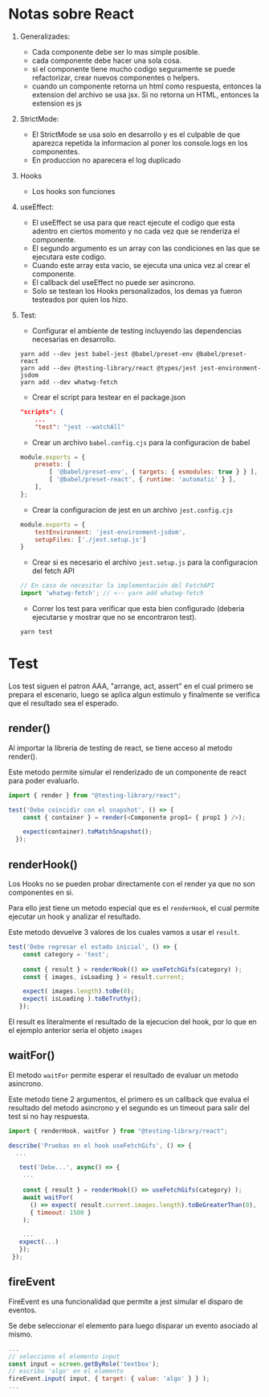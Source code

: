 # Notas sobre React
1. Generalizades:
    - Cada componente debe ser lo mas simple posible.
    - cada componente debe hacer una sola cosa.
    - si el componente tiene mucho codigo seguramente se puede refactorizar, crear nuevos componentes o helpers.
    - cuando un componente retorna un html como respuesta, entonces la extension del archivo se usa jsx. Si no retorna un HTML, entonces la extension es js

2. StrictMode:
    - El StrictMode se usa solo en desarrollo y es el culpable de que aparezca repetida la informacion al poner los console.logs en los componentes.
    - En produccion no aparecera el log duplicado

3. Hooks
    - Los hooks son funciones 
4. useEffect:
    - El useEffect se usa para que react ejecute el codigo que esta adentro en ciertos momento y no cada vez que se renderiza el componente.
    - El segundo argumento es un array con las condiciones en las que se ejecutara este codigo.
    - Cuando este array esta vacio, se ejecuta una unica vez al crear el componente.
    - El callback del useEffect no puede ser asincrono.
    - Solo se testean los Hooks personalizados, los demas ya fueron testeados por quien los hizo.
5. Test:
    - Configurar el ambiente de testing incluyendo las dependencias necesarias en desarrollo.
    ```
    yarn add --dev jest babel-jest @babel/preset-env @babel/preset-react 
    yarn add --dev @testing-library/react @types/jest jest-environment-jsdom
    yarn add --dev whatwg-fetch
    ```
    - Crear el script para testear en el package.json

    ```json
    "scripts": {
        ...
        "test": "jest --watchAll"
    ```
    - Crear un archivo `babel.config.cjs` para la configuracion de babel
    ```js
    module.exports = {
        presets: [
            [ '@babel/preset-env', { targets: { esmodules: true } } ],
            [ '@babel/preset-react', { runtime: 'automatic' } ],
        ],
    };
    ```
    - Crear la configuracion de jest en un archivo `jest.config.cjs`
    ```js
    module.exports = {
        testEnvironment: 'jest-environment-jsdom',
        setupFiles: ['./jest.setup.js']
    }
    ```
    - Crear si es necesario el archivo `jest.setup.js` para la configuracion del fetch API
    ```js
    // En caso de necesitar la implementación del FetchAPI
    import 'whatwg-fetch'; // <-- yarn add whatwg-fetch
    ```
    - Correr los test para verificar que esta bien configurado (deberia ejecutarse y mostrar que no se encontraron test).
    ```
    yarn test
    ```


# Test
Los test siguen el patron AAA, "arrange, act, assert" en el cual primero se prepara el escenario, luego se aplica algun estimulo y finalmente se verifica que el resultado sea el esperado.

## render()
Al importar la libreria de testing de react, se tiene acceso al metodo render().

Este metodo permite simular el renderizado de un componente de react para poder evaluarlo.
```js
import { render } from "@testing-library/react";

test('Debe coincidir con el snapshot', () => {
    const { container } = render(<Componente prop1= { prop1 } />);

    expect(container).toMatchSnapshot();
  });
```

## renderHook()
Los Hooks no se pueden probar directamente con el render ya que no son componentes en si.

Para ello jest tiene un metodo especial que es el `renderHook`, el cual permite ejecutar un hook y analizar el resultado.

Este metodo devuelve 3 valores de los cuales vamos a usar el `result`.
```js
test('Debe regresar el estado inicial', () => { 
    const category = 'test';
    
    const { result } = renderHook(() => useFetchGifs(category) );
    const { images, isLoading } = result.current;

    expect( images.length).toBe(0);
    expect( isLoading ).toBeTruthy();
   });
```

El result es literalmente el resultado de la ejecucion del hook, por lo que en el ejemplo anterior seria el objeto `images`

## waitFor()
El metodo `waitFor` permite esperar el resultado de evaluar un metodo asincrono.

Este metodo tiene 2 argumentos, el primero es un callback que evalua el resultado del metodo asincrono y el segundo es un timeout para salir del test si no hay respuesta.

```js
import { renderHook, waitFor } from "@testing-library/react";

describe('Pruebas en el hook useFetchGifs', () => { 
  ...

   test('Debe...', async() => { 
    ...
    
    const { result } = renderHook(() => useFetchGifs(category) );
    await waitFor(
      () => expect( result.current.images.length).toBeGreaterThan(0),
      { timeout: 1500 }
    );

    ...
   expect(...)
   });
 });
```

## fireEvent
FireEvent es una funcionalidad que permite a jest simular el disparo de eventos.

Se debe seleccionar el elemento para luego disparar un evento asociado al mismo.

```js
...
// selecciono el elemento input
const input = screen.getByRole('textbox');
// escribo 'algo' en el elemento
fireEvent.input( input, { target: { value: 'algo' } } );
...
```